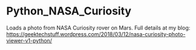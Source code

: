 # Python_NASA_Curiosity
Loads a photo from NASA Curiosity rover on Mars.
Full details at my blog: https://geektechstuff.wordpress.com/2018/03/12/nasa-curiosity-photo-viewer-v1-python/

